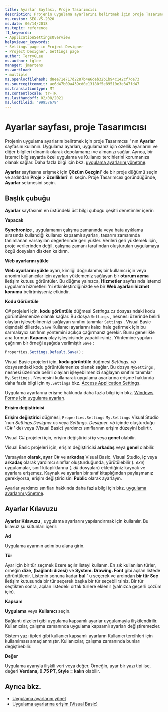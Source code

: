 ```yaml
---
title: Ayarlar Sayfası, Proje Tasarımcısı
description: Projenin uygulama ayarlarını belirtmek için proje Tasarımcısı ' nın ayarlar sayfasını nasıl kullanacağınızı öğrenin.
ms.custom: SEO-VS-2020
ms.date: 06/14/2018
ms.topic: reference
f1_keywords:
- ApplicationSettingsOverview
helpviewer_keywords:
- Settings page in Project Designer
- Project Designer, Settings page
author: TerryGLee
ms.author: tglee
manager: jmartens
ms.workload:
- multiple
ms.openlocfilehash: d8ee71e717d2287b4e6deb32b1b94c142cf7de73
ms.sourcegitcommit: ae6d47b09a439cd0e13180f5e89510e3e347fd47
ms.translationtype: MT
ms.contentlocale: tr-TR
ms.lasthandoff: 02/08/2021
ms.locfileid: "99957679"
---
```

# <a name="settings-page-project-designer"></a>Ayarlar sayfası, proje Tasarımcısı

Projenin uygulama ayarlarını belirtmek için proje Tasarımcısı ' nın **Ayarlar** sayfasını kullanın. Uygulama ayarları, uygulamanız için özellik ayarlarını ve diğer bilgileri dinamik olarak depolamanızı ve almanızı sağlar. Ayrıca, bir istemci bilgisayarda özel uygulama ve Kullanıcı tercihlerini korumanıza olanak sağlar. Daha fazla bilgi için bkz. [uygulama ayarlarını yönetme](../managing-application-settings-dotnet.md).

**Ayarlar** sayfasına erişmek için **Çözüm Gezgini**' de bir proje düğümü seçin ve ardından **Proje**  >  **özellikleri**' ni seçin. Proje Tasarımcısı göründüğünde, **Ayarlar** sekmesini seçin.

## <a name="header-bar"></a>Başlık çubuğu

**Ayarlar** sayfasının en üstündeki üst bilgi çubuğu çeşitli denetimler içerir:

**Yapacak**

**Synchronize** , uygulamanın çalışma zamanında veya hata ayıklama sırasında kullandığı kullanıcı kapsamlı ayarları, tasarım zamanında tanımlanan varsayılan değerlerinde geri yükler. Verileri geri yüklemek için, proje verilerinden değil, çalışma zamanı tarafından oluşturulan uygulamaya özgü dosyaları diskten kaldırın.

**Web ayarlarını yükle**

**Web ayarlarını yükle** ayarı, kimliği doğrulanmış bir kullanıcı için veya anonim kullanıcılar için ayarları yüklemeniz sağlayan bir **oturum açma** iletişim kutusu görüntüler. Bu düğme yalnızca, **Hizmetler** sayfasında istemci uygulama hizmetleri 'ni etkinleştirdiğinizde ve bir **Web ayarları hizmet konumu** belirtmişseniz etkindir.

**Kodu Görüntüle**

C# projeleri için, **kodu görüntüle** düğmesi *Settings.cs* dosyasındaki kodu görüntülemenize olanak sağlar. Bu dosya `Settings` , nesnesi üzerinde belirli olayları işleyebilmenizi sağlayan sınıfını tanımlar `Settings` . Visual Basic dışındaki dillerde, `Save` Kullanıcı ayarlarını kalıcı hale getirmek için bu sarmalayıcı sınıfının yöntemini açıkça çağırmanız gerekir. Bunu genellikle ana formun **Kapanış** olay işleyicisinde yapabilirsiniz. Yöntemine yapılan çağrının bir örneği aşağıda verilmiştir `Save` :

```csharp
Properties.Settings.Default.Save();
```

Visual Basic projeleri için, **kodu görüntüle** düğmesi *Settings. vb* dosyasındaki kodu görüntülemenize olanak sağlar. Bu dosya `MySettings` , nesnesi üzerinde belirli olayları işleyebilmenizi sağlayan sınıfını tanımlar `My.Settings` . Nesnesini kullanarak uygulama ayarlarına erişme hakkında daha fazla bilgi için `My.Settings` bkz. [Access Application Settings](/dotnet/visual-basic/developing-apps/programming/app-settings/accessing-application-settings).

Uygulama ayarlarına erişme hakkında daha fazla bilgi için bkz. [Windows Forms Için uygulama ayarları](/dotnet/framework/winforms/advanced/application-settings-for-windows-forms).

**Erişim değiştiricisi**

**Erişim değiştirici** düğmesi, `Properties.Settings` `My.Settings` Visual Studio 'nun *Settings.Designer.cs* veya *Settings. Designer. vb* içinde oluşturduğu (C# ' de) veya (Visual Basic) yardımcı sınıflarının erişim düzeyini belirtir.

Visual C# projeleri için, erişim değiştiricisi **iç** veya **genel** olabilir.

Visual Basic projeleri için, erişim değiştiricisi **arkadaş** veya **genel** olabilir.

Varsayılan **olarak, ayar** C# ve **arkadaş** Visual Basic. Visual Studio, **iç** veya **arkadaş** olarak yardımcı sınıflar oluşturduğunda, yürütülebilir (*. exe*) uygulamalar, sınıf kitaplıklarına (*. dll* dosyaları) eklediğiniz kaynak ve ayarlara erişemez. Kaynak ve ayarları bir sınıf kitaplığından paylaşmanız gerekiyorsa, erişim değiştiricisini **Public** olarak ayarlayın.

Ayarlar yardımcı sınıfları hakkında daha fazla bilgi için bkz. [uygulama ayarlarını yönetme](../managing-application-settings-dotnet.md).

## <a name="settings-grid"></a>Ayarlar Kılavuzu

**Ayarlar Kılavuzu** , uygulama ayarlarını yapılandırmak için kullanılır. Bu kılavuz şu sütunları içerir:

**Ad**

Uygulama ayarının adını bu alana girin.

**Tür**

Ayar için bir tür seçmek üzere açılır listeyi kullanın. En sık kullanılan türler, örneğin **dize**, **(bağlantı dizesi)** ve **System. Drawing. Font** gibi açılan listede görüntülenir. Listenin sonuna kadar **bul** ' u seçerek ve ardından **bir tür Seç** iletişim kutusunda bir tür seçerek başka bir tür seçebilirsiniz. Bir tür seçtikten sonra, açılan listedeki ortak türlere eklenir (yalnızca geçerli çözüm için).

**Kapsam**

**Uygulama** veya **Kullanıcı** seçin.

Bağlantı dizeleri gibi uygulama kapsamlı ayarlar uygulamayla ilişkilendirilir. Kullanıcılar, çalışma zamanında uygulama kapsamlı ayarları değiştiremezler.

Sistem yazı tipleri gibi kullanıcı kapsamlı ayarların Kullanıcı tercihleri için kullanılması amaçlanmıştır. Kullanıcılar, çalışma zamanında bunları değiştirebilir.

**Değer**

Uygulama ayarıyla ilişkili veri veya değer. Örneğin, ayar bir yazı tipi ise, değeri **Verdana, 9.75 PT, Style = kalın** olabilir.

## <a name="see-also"></a>Ayrıca bkz.

- [Uygulama ayarlarını yönet](../managing-application-settings-dotnet.md)
- [Uygulama ayarlarına erişim (Visual Basic)](/dotnet/visual-basic/developing-apps/programming/app-settings/accessing-application-settings)
